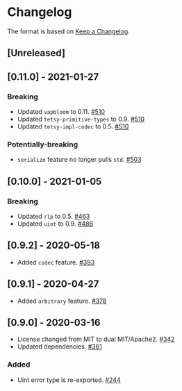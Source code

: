 # Changelog

The format is based on [Keep a Changelog].

[Keep a Changelog]: http://keepachangelog.com/en/1.0.0/

## [Unreleased]

## [0.11.0] - 2021-01-27
### Breaking
- Updated `vapbloom` to 0.11. [#510](https://github.com/tetcoin/tetsy-common/pull/510)
- Updated `tetsy-primitive-types` to 0.9. [#510](https://github.com/tetcoin/tetsy-common/pull/510)
- Updated `tetsy-impl-codec` to 0.5. [#510](https://github.com/tetcoin/tetsy-common/pull/510)

### Potentially-breaking
- `serialize` feature no longer pulls `std`. [#503](https://github.com/tetcoin/tetsy-common/pull/503)

## [0.10.0] - 2021-01-05
### Breaking
- Updated `rlp` to 0.5. [#463](https://github.com/tetcoin/tetsy-common/pull/463)
- Updated `uint` to 0.9. [#486](https://github.com/tetcoin/tetsy-common/pull/486)

## [0.9.2] - 2020-05-18
- Added `codec` feature. [#393](https://github.com/tetcoin/tetsy-common/pull/393)

## [0.9.1] - 2020-04-27
- Added `arbitrary` feature. [#378](https://github.com/tetcoin/tetsy-common/pull/378)

## [0.9.0] - 2020-03-16
- License changed from MIT to dual MIT/Apache2. [#342](https://github.com/tetcoin/tetsy-common/pull/342)
- Updated dependencies. [#361](https://github.com/tetcoin/tetsy-common/pull/361)

### Added
- Uint error type is re-exported. [#244](https://github.com/tetcoin/tetsy-common/pull/244)
